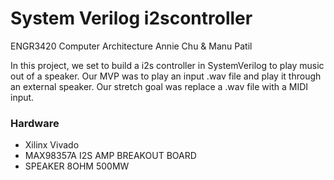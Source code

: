# System Verilog i2scontroller
ENGR3420 Computer Architecture 
Annie Chu & Manu Patil

In this project, we set to build a i2s controller in SystemVerilog to play music out of a speaker. Our MVP was to play an input .wav file and play it through an external speaker. Our stretch goal was replace a .wav file with a MIDI input.

### Hardware
- Xilinx Vivado
- MAX98357A I2S AMP BREAKOUT BOARD
- SPEAKER 8OHM 500MW 

